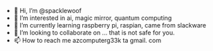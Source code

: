 - 👋 Hi, I’m @spacklewoof
- 👀 I’m interested in ai, magic mirror, quantum computing
- 🌱 I’m currently learning raspberry pi, raspian, came from slackware
- 💞️ I’m looking to collaborate on ... that is not safe for you.
- 📫 How to reach me azcomputerg33k ta gmail. com

<!---
spacklewoof/spacklewoof is a ✨ special ✨ repository because its `README.md` (this file) appears on your GitHub profile.
You can click the Preview link to take a look at your changes.
--->
